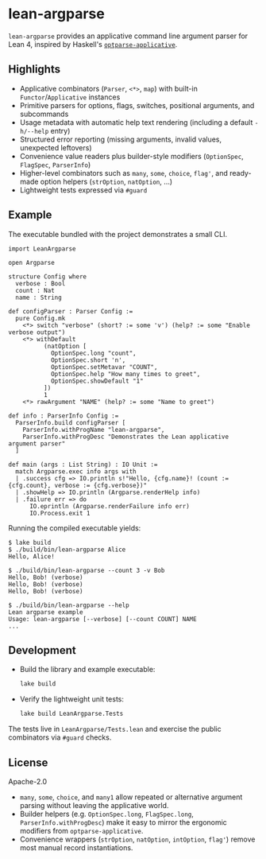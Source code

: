 # lean-argparse

`lean-argparse` provides an applicative command line argument parser for Lean 4, inspired by Haskell's [`optparse-applicative`](https://hackage.haskell.org/package/optparse-applicative).

## Highlights

- Applicative combinators (`Parser`, `<*>`, `map`) with built-in `Functor`/`Applicative` instances
- Primitive parsers for options, flags, switches, positional arguments, and subcommands
- Usage metadata with automatic help text rendering (including a default `-h/--help` entry)
- Structured error reporting (missing arguments, invalid values, unexpected leftovers)
- Convenience value readers plus builder-style modifiers (`OptionSpec`, `FlagSpec`, `ParserInfo`)
- Higher-level combinators such as `many`, `some`, `choice`, `flag'`, and ready-made option helpers (`strOption`, `natOption`, …)
- Lightweight tests expressed via `#guard`

## Example

The executable bundled with the project demonstrates a small CLI.

```lean
import LeanArgparse

open Argparse

structure Config where
  verbose : Bool
  count : Nat
  name : String

def configParser : Parser Config :=
  pure Config.mk
    <*> switch "verbose" (short? := some 'v') (help? := some "Enable verbose output")
    <*> withDefault
          (natOption [
            OptionSpec.long "count",
            OptionSpec.short 'n',
            OptionSpec.setMetavar "COUNT",
            OptionSpec.help "How many times to greet",
            OptionSpec.showDefault "1"
          ])
          1
    <*> rawArgument "NAME" (help? := some "Name to greet")

def info : ParserInfo Config :=
  ParserInfo.build configParser [
    ParserInfo.withProgName "lean-argparse",
    ParserInfo.withProgDesc "Demonstrates the Lean applicative argument parser"
  ]

def main (args : List String) : IO Unit :=
  match Argparse.exec info args with
  | .success cfg => IO.println s!"Hello, {cfg.name}! (count := {cfg.count}, verbose := {cfg.verbose})"
  | .showHelp => IO.println (Argparse.renderHelp info)
  | .failure err => do
      IO.eprintln (Argparse.renderFailure info err)
      IO.Process.exit 1
```

Running the compiled executable yields:

```
$ lake build
$ ./build/bin/lean-argparse Alice
Hello, Alice!

$ ./build/bin/lean-argparse --count 3 -v Bob
Hello, Bob! (verbose)
Hello, Bob! (verbose)
Hello, Bob! (verbose)

$ ./build/bin/lean-argparse --help
Lean argparse example
Usage: lean-argparse [--verbose] [--count COUNT] NAME
...
```

## Development

- Build the library and example executable:
  ```sh
  lake build
  ```

- Verify the lightweight unit tests:
  ```sh
  lake build LeanArgparse.Tests
  ```

The tests live in `LeanArgparse/Tests.lean` and exercise the public combinators via `#guard` checks.

## License

Apache-2.0
- `many`, `some`, `choice`, and `many1` allow repeated or alternative argument parsing without leaving the applicative world.
- Builder helpers (e.g. `OptionSpec.long`, `FlagSpec.long`, `ParserInfo.withProgDesc`) make it easy to mirror the ergonomic modifiers from `optparse-applicative`.
- Convenience wrappers (`strOption`, `natOption`, `intOption`, `flag'`) remove most manual record instantiations.
